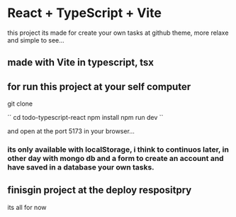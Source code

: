 # React + TypeScript + Vite

this project its made for create your own tasks at github theme, more relaxe and simple to see...

## made with Vite in typescript, tsx

## for run this project at your self computer

git clone <currrent repository>

´´ cd todo-typescript-react
npm install
npm run dev ``

and open at the port 5173 in your browser...

### its only available with localStorage, i think to continuos later, in other day with mongo db and a form to create an account and have saved in a database your own tasks.

## finisgin project at the deploy respositpry

its all for now